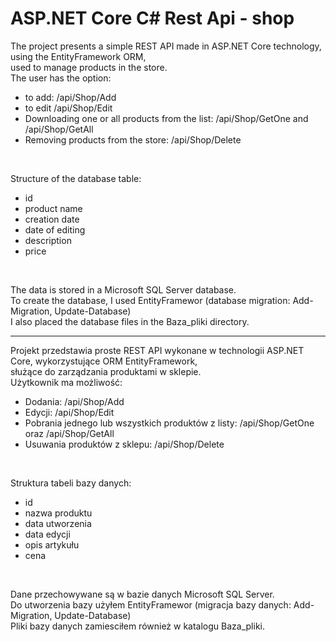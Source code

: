 # ASP.NET Core C# Rest Api - shop


The project presents a simple REST API made in ASP.NET Core technology, using the EntityFramework ORM, <br />
used to manage products in the store. <br />
The user has the option:
- to add: /api/Shop/Add
- to edit /api/Shop/Edit
- Downloading one or all products from the list:  /api/Shop/GetOne and /api/Shop/GetAll
- Removing products from the store: /api/Shop/Delete
<br />

Structure of the database table:
- id
- product name
- creation date
- date of editing
- description
- price
<br />

The data is stored in a Microsoft SQL Server database.<br />
To create the database, I used EntityFramewor (database migration: Add-Migration, Update-Database) <br />
I also placed the database files in the Baza_pliki directory. 

--------------------------------------------------------------------

Projekt przedstawia proste REST API wykonane w technologii ASP.NET Core, wykorzystujące ORM EntityFramework,<br />
służące do zarządzania produktami w sklepie.<br /> 
Użytkownik ma możliwość:
- Dodania:  /api/Shop/Add
- Edycji:  /api/Shop/Edit
- Pobrania jednego lub wszystkich produktów z listy:  /api/Shop/GetOne oraz /api/Shop/GetAll
- Usuwania produktów z sklepu: /api/Shop/Delete
<br />

Struktura tabeli bazy danych:
- id
- nazwa produktu
- data utworzenia
- data edycji
- opis artykułu
- cena
<br />

Dane przechowywane są w bazie danych Microsoft SQL Server. <br />
Do utworzenia bazy użyłem EntityFramewor (migracja bazy danych: Add-Migration, Update-Database) <br />
Pliki bazy danych zamiesciłem również w katalogu Baza_pliki. 

